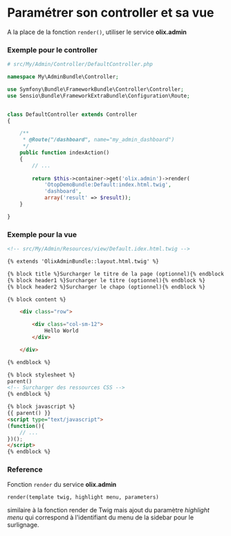 Paramétrer son controller et sa vue
===================================

A la place de la fonction `render()`, utiliser le service **olix.admin**


### Exemple pour le controller

``` php
# src/My/Admin/Controller/DefaultController.php

namespace My\AdminBundle\Controller;

use Symfony\Bundle\FrameworkBundle\Controller\Controller;
use Sensio\Bundle\FrameworkExtraBundle\Configuration\Route;


class DefaultController extends Controller
{

    /**
     * @Route("/dashboard", name="my_admin_dashboard")
     */
    public function indexAction()
    {
        // ...
        
        return $this->container->get('olix.admin')->render(
            'OtopDemoBundle:Default:index.html.twig',
            'dashboard',
            array('result' => $result));
    }

}
```


### Exemple pour la vue

``` html
<!-- src/My/Admin/Resources/view/Default.idex.html.twig -->

{% extends 'OlixAdminBundle::layout.html.twig' %}

{% block title %}Surcharger le titre de la page (optionnel){% endblock %}
{% block header1 %}Surcharger le titre (optionnel){% endblock %}
{% block header2 %}Surcharger le chapo (optionnel){% endblock %}

{% block content %}

    <div class="row">

        <div class="col-sm-12">
            Hello World
        </div>

    </div>

{% endblock %}

{% block stylesheet %}
parent()
<!-- Surcharger des ressources CSS -->
{% endblock %}

{% block javascript %}
{{ parent() }}
<script type="text/javascript">
(function(){
    // ...
})();
</script>
{% endblock %}
```


### Reference

Fonction `render` du service **olix.admin**

`render(template twig, highlight menu, parameters)`

similaire à la fonction render de Twig mais ajout du paramètre
*highlight menu* qui correspond à l'identifiant du menu de la sidebar pour le surlignage.